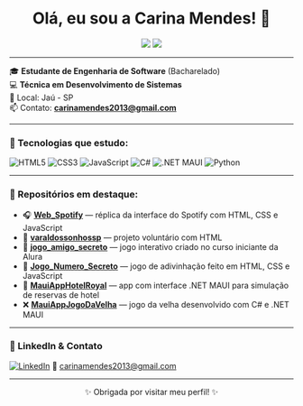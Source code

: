<h1 align="center">Olá, eu sou a Carina Mendes! 👋</h1>

<p align="center">
  <img src="https://img.shields.io/badge/Dev%20em%20crescimento-%F0%9F%8C%9F-purple" />
  <img src="https://img.shields.io/github/followers/CarinaMendesDev?style=social" />
</p>

---

🎓 **Estudante de Engenharia de Software** (Bacharelado)  
💻 **Técnica em Desenvolvimento de Sistemas**  
📍 Local: Jaú - SP  
📫 Contato: **carinamendes2013@gmail.com**

---

### 🚀 Tecnologias que estudo:

![HTML5](https://img.shields.io/badge/HTML5-E34F26?style=flat&logo=html5&logoColor=white)
![CSS3](https://img.shields.io/badge/CSS3-1572B6?style=flat&logo=css3&logoColor=white)
![JavaScript](https://img.shields.io/badge/JavaScript-F7DF1E?style=flat&logo=javascript&logoColor=black)
![C#](https://img.shields.io/badge/C%23-239120?style=flat&logo=c-sharp&logoColor=white)
![.NET MAUI](https://img.shields.io/badge/.NET_MAUI-512BD4?style=flat&logo=dotnet&logoColor=white)
![Python](https://img.shields.io/badge/Python-3776AB?style=flat&logo=python&logoColor=white)

---

### 📌 Repositórios em destaque:

- 🎧 [**Web_Spotify**](https://github.com/CarinaMendesDev/web_spotify) — réplica da interface do Spotify com HTML, CSS e JavaScript  
- 🤝 [**varaldossonhossp**](https://github.com/CarinaMendesDev/varaldossonhossp) — projeto voluntário com HTML  
- 🎁 [**jogo_amigo_secreto**](https://github.com/CarinaMendesDev/jogo_amigo_secreto) — jogo interativo criado no curso iniciante da Alura  
- 🔢 [**Jogo_Numero_Secreto**](https://github.com/CarinaMendesDev/Jogo_Numero_Secreto) — jogo de adivinhação feito em HTML, CSS e JavaScript  
- 🏨 [**MauiAppHotelRoyal**](https://github.com/CarinaMendesDev/MauiAppHotelRoyal) — app com interface .NET MAUI para simulação de reservas de hotel  
- ❌ [**MauiAppJogoDaVelha**](https://github.com/CarinaMendesDev/MauiAppJogoDaVelha) — jogo da velha desenvolvido com C# e .NET MAUI

---

### 💼 LinkedIn & Contato

[![LinkedIn](https://img.shields.io/badge/-carinamendesdev-blue?style=flat&logo=Linkedin&logoColor=white)](https://www.linkedin.com/in/carinamendesdev/)
📧 carinamendes2013@gmail.com
<script src="https://platform.linkedin.com/badges/js/profile.js" async defer type="text/javascript"></script>
---

<div align="center">
  ✨ Obrigada por visitar meu perfil! ✨
</div>

<!--
**CarinaMendesDev/CarinaMendesDev** is a ✨ _special_ ✨ repository because its `README.md` (this file) appears on your GitHub profile.

Here are some ideas to get you started:

- 🔭 I’m currently working on ...
- 🌱 I’m currently learning ...
- 👯 I’m looking to collaborate on ...
- 🤔 I’m looking for help with ...
- 💬 Ask me about ...
- 📫 How to reach me: ...
- 😄 Pronouns: ...
- ⚡ Fun fact: ...
-->
